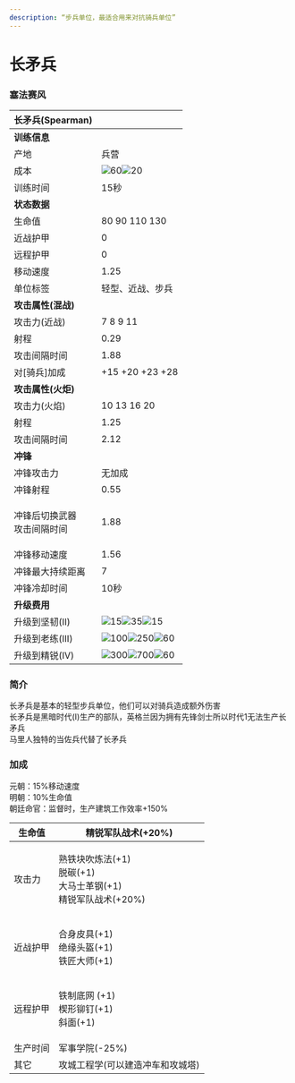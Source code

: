 ```yaml
---
description: “步兵单位，最适合用来对抗骑兵单位”
---
```


# 长矛兵

### 塞法赛风 <a href="#jia" id="jia"></a>

| 长矛兵(Spearman)            | <img src="https://seicing-1257171891.cos.ap-nanjing.myqcloud.com/3fatcatpool/aoe4/tech/%E9%95%BF%E7%9F%9B%E5%85%B5.png" alt="" data-size="line">                                                                                                                                                               |
| ------------------------ | -------------------------------------------------------------------------------------------------------------------------------------------------------------------------------------------------------------------------------------------------------------------------------------------------------------- |
| **训练信息**                 |                                                                                                                                                                                                                                                                                                                |
| 产地                       | 兵营                                                                                                                                                                                                                                                                                                             |
| 成本                       | ![](https://seicing-1257171891.cos.ap-nanjing.myqcloud.com/3fatcatpool/aoe4/tech/%E8%82%89.png)60![](https://seicing-1257171891.cos.ap-nanjing.myqcloud.com/3fatcatpool/aoe4/tech/%E6%9C%A8.png)20                                                                                                             |
| 训练时间                     | 15秒                                                                                                                                                                                                                                                                                                            |
| **状态数据**                 |                                                                                                                                                                                                                                                                                                                |
| 生命值                      | 80 90 110 130                                                                                                                                                                                                                                                                                                  |
| 近战护甲                     | 0                                                                                                                                                                                                                                                                                                              |
| 远程护甲                     | 0                                                                                                                                                                                                                                                                                                              |
| 移动速度                     | 1.25                                                                                                                                                                                                                                                                                                           |
| 单位标签                     | 轻型、近战、步兵                                                                                                                                                                                                                                                                                                       |
| **攻击属性(混战)**             |                                                                                                                                                                                                                                                                                                                |
| 攻击力(近战)                  | 7 8 9 11                                                                                                                                                                                                                                                                                                       |
| 射程                       | 0.29                                                                                                                                                                                                                                                                                                           |
| 攻击间隔时间                   | 1.88                                                                                                                                                                                                                                                                                                           |
| 对\[骑兵]加成                 | +15 +20 +23 +28                                                                                                                                                                                                                                                                                                |
| **攻击属性(火炬)**             |                                                                                                                                                                                                                                                                                                                |
| 攻击力(火焰)                  | 10 13 16 20                                                                                                                                                                                                                                                                                                    |
| 射程                       | 1.25                                                                                                                                                                                                                                                                                                           |
| 攻击间隔时间                   | 2.12                                                                                                                                                                                                                                                                                                           |
| **冲锋**                   |                                                                                                                                                                                                                                                                                                                |
| 冲锋攻击力                    | 无加成                                                                                                                                                                                                                                                                                                            |
| 冲锋射程                     | 0.55                                                                                                                                                                                                                                                                                                           |
| <p>冲锋后切换武器<br>攻击间隔时间</p> | 1.88                                                                                                                                                                                                                                                                                                           |
| 冲锋移动速度                   | 1.56                                                                                                                                                                                                                                                                                                           |
| 冲锋最大持续距离                 | 7                                                                                                                                                                                                                                                                                                              |
| 冲锋冷却时间                   | 10秒                                                                                                                                                                                                                                                                                                            |
| **升级费用**                 |                                                                                                                                                                                                                                                                                                                |
| 升级到坚韧(II)                | ![](https://seicing-1257171891.cos.ap-nanjing.myqcloud.com/3fatcatpool/aoe4/tech/%E8%82%89.png)15![](https://seicing-1257171891.cos.ap-nanjing.myqcloud.com/3fatcatpool/aoe4/tech/%E9%87%91.png)35![](https://seicing-1257171891.cos.ap-nanjing.myqcloud.com/3fatcatpool/aoe4/tech/%E6%97%B6%E9%97%B4.png)15   |
| 升级到老练(III)               | ![](https://seicing-1257171891.cos.ap-nanjing.myqcloud.com/3fatcatpool/aoe4/tech/%E8%82%89.png)100![](https://seicing-1257171891.cos.ap-nanjing.myqcloud.com/3fatcatpool/aoe4/tech/%E9%87%91.png)250![](https://seicing-1257171891.cos.ap-nanjing.myqcloud.com/3fatcatpool/aoe4/tech/%E6%97%B6%E9%97%B4.png)60 |
| 升级到精锐(IV)                | ![](https://seicing-1257171891.cos.ap-nanjing.myqcloud.com/3fatcatpool/aoe4/tech/%E8%82%89.png)300![](https://seicing-1257171891.cos.ap-nanjing.myqcloud.com/3fatcatpool/aoe4/tech/%E9%87%91.png)700![](https://seicing-1257171891.cos.ap-nanjing.myqcloud.com/3fatcatpool/aoe4/tech/%E6%97%B6%E9%97%B4.png)60 |

### 简介 <a href="#jia" id="jia"></a>

长矛兵是基本的轻型步兵单位，他们可以对骑兵造成额外伤害\
长矛兵是黑暗时代(I)生产的部队，英格兰因为拥有先锋剑士所以时代1无法生产长矛兵\
马里人独特的当佐兵代替了长矛兵

### 加成

元朝：15%移动速度\
明朝：10%生命值\
朝廷命官：监督时，生产建筑工作效率+150%

| 生命值  | <img src="https://seicing-1257171891.cos.ap-nanjing.myqcloud.com/3fatcatpool/aoe4/tech/%E7%B2%BE%E9%94%90%E5%86%9B%E9%98%9F%E6%88%98%E6%9C%AF.png" alt="" data-size="line">精锐军队战术(+20%)                                                                                                                                                                                                                                                                                                                                                                                                                                                                                                                                 |
| ---- | ----------------------------------------------------------------------------------------------------------------------------------------------------------------------------------------------------------------------------------------------------------------------------------------------------------------------------------------------------------------------------------------------------------------------------------------------------------------------------------------------------------------------------------------------------------------------------------------------------------------------------------------------------------------------------------------------------------------------- |
| 攻击力  | <p><img src="https://seicing-1257171891.cos.ap-nanjing.myqcloud.com/3fatcatpool/aoe4/tech/%E7%86%9F%E9%93%81%E5%9D%97%E5%90%B9%E7%82%BC%E6%B3%95.png" alt="" data-size="line">熟铁块吹炼法(+1)<br><img src="https://seicing-1257171891.cos.ap-nanjing.myqcloud.com/3fatcatpool/aoe4/tech/%E8%84%B1%E7%A2%B3.png" alt="" data-size="line">脱碳(+1)<br><img src="https://seicing-1257171891.cos.ap-nanjing.myqcloud.com/3fatcatpool/aoe4/tech/%E5%A4%A7%E9%A9%AC%E5%A3%AB%E9%9D%A9%E9%92%A2.png" alt="" data-size="line">大马士革钢(+1)<br><img src="https://seicing-1257171891.cos.ap-nanjing.myqcloud.com/3fatcatpool/aoe4/tech/%E7%B2%BE%E9%94%90%E5%86%9B%E9%98%9F%E6%88%98%E6%9C%AF.png" alt="" data-size="line">精锐军队战术(+20%)</p> |
| 近战护甲 | <p><img src="https://seicing-1257171891.cos.ap-nanjing.myqcloud.com/3fatcatpool/aoe4/tech/%E5%90%88%E8%BA%AB%E7%9A%AE%E5%85%B7.png" alt="" data-size="line">合身皮具(+1)<br><img src="https://seicing-1257171891.cos.ap-nanjing.myqcloud.com/3fatcatpool/aoe4/tech/%E7%BB%9D%E7%BC%98%E5%A4%B4%E7%9B%94.png" alt="" data-size="line">绝缘头盔(+1)<br><img src="https://seicing-1257171891.cos.ap-nanjing.myqcloud.com/3fatcatpool/aoe4/tech/%E9%93%81%E5%8C%A0%E5%A4%A7%E5%B8%88.png" alt="" data-size="line">铁匠大师(+1)</p>                                                                                                                                                                                                      |
| 远程护甲 | <p><img src="https://seicing-1257171891.cos.ap-nanjing.myqcloud.com/3fatcatpool/aoe4/tech/%E9%93%81%E5%88%B6%E5%BA%95%E7%BD%91.png" alt="" data-size="line">铁制底网 (+1)<br><img src="https://seicing-1257171891.cos.ap-nanjing.myqcloud.com/3fatcatpool/aoe4/tech/%E6%A5%94%E5%BD%A2%E9%93%86%E9%92%89.png" alt="" data-size="line">楔形铆钉(+1)<br><img src="https://seicing-1257171891.cos.ap-nanjing.myqcloud.com/3fatcatpool/aoe4/tech/%E6%96%9C%E9%9D%A2.png" alt="" data-size="line">斜面(+1)</p>                                                                                                                                                                                                                         |
| 生产时间 | <img src="https://seicing-1257171891.cos.ap-nanjing.myqcloud.com/3fatcatpool/aoe4/tech/%E5%86%9B%E4%BA%8B%E5%AD%A6%E9%99%A2.png" alt="" data-size="line">军事学院(-25%)                                                                                                                                                                                                                                                                                                                                                                                                                                                                                                                                                     |
| 其它   | <img src="https://seicing-1257171891.cos.ap-nanjing.myqcloud.com/3fatcatpool/aoe4/tech/%E6%94%BB%E5%9F%8E%E5%B7%A5%E7%A8%8B%E5%AD%A6.png" alt="" data-size="line">攻城工程学(可以建造冲车和攻城塔)                                                                                                                                                                                                                                                                                                                                                                                                                                                                                                                                     |

